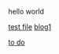 hello world

[test file](./_posts/2024-11-29-test.md)
[blog1](./_posts/2024-12-25-test.md)

[to do](todo.md)
